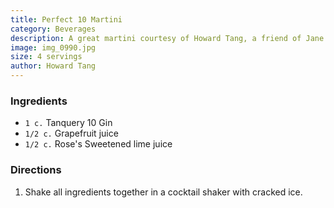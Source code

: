 ```yaml
---
title: Perfect 10 Martini
category: Beverages
description: A great martini courtesy of Howard Tang, a friend of Jane's.
image: img_0990.jpg
size: 4 servings
author: Howard Tang
---
```


### Ingredients

* `1 c.` Tanquery 10 Gin
* `1/2 c.` Grapefruit juice
* `1/2 c.` Rose's Sweetened lime juice

### Directions

1. Shake all ingredients together in a cocktail shaker with cracked ice.